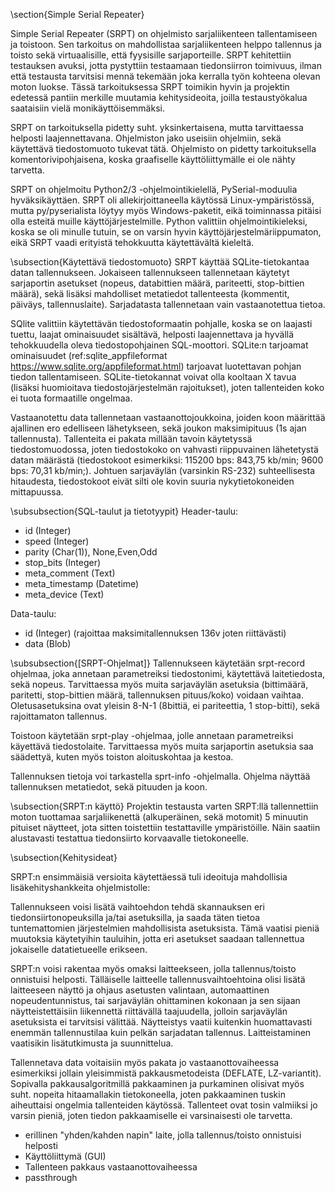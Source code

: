 \section{Simple Serial Repeater}

Simple Serial Repeater (SRPT) on ohjelmisto sarjaliikenteen tallentamiseen ja toistoon. Sen tarkoitus on mahdollistaa sarjaliikenteen helppo tallennus ja toisto sekä virtuaalisille, että fyysisille sarjaporteille. SRPT kehitettiin testauksen avuksi, jotta pystyttiin testaamaan tiedonsiirron toimivuus, ilman että testausta tarvitsisi mennä tekemään joka kerralla työn kohteena olevan moton luokse. Tässä tarkoituksessa SRPT toimikin hyvin ja projektin edetessä pantiin merkille muutamia kehitysideoita, joilla testaustyökalua saataisiin vielä monikäyttöisemmäksi.

SRPT on tarkoituksella pidetty suht. yksinkertaisena, mutta tarvittaessa helposti laajennettavana. Ohjelmiston jako useisiin ohjelmiin, sekä käytettävä tiedostomuoto tukevat tätä. Ohjelmisto on pidetty tarkoituksella komentorivipohjaisena, koska graafiselle käyttöliittymälle ei ole nähty tarvetta.

SRPT on ohjelmoitu Python2/3 -ohjelmointikielellä, PySerial-moduulia hyväksikäyttäen. SRPT oli allekirjoittaneella käytössä Linux-ympäristössä, mutta py/pyserialista löytyy myös Windows-paketit, eikä toiminnassa pitäisi olla esteitä muille käyttöjärjestelmille. Python valittiin ohjelmointikieleksi, koska se oli minulle tutuin, se on varsin hyvin käyttöjärjestelmäriippumaton, eikä SRPT vaadi erityistä tehokkuutta käytettävältä kieleltä. 

\subsection{Käytettävä tiedostomuoto}
SRPT käyttää SQLite-tietokantaa datan tallennukseen. Jokaiseen tallennukseen tallennetaan käytetyt sarjaportin asetukset (nopeus, databittien määrä, pariteetti, stop-bittien määrä), sekä lisäksi mahdolliset metatiedot tallenteesta (kommentit, päiväys, tallennuslaite). Sarjadatasta tallennetaan vain vastaanotettua tietoa. 

SQlite valittiin käytettävän tiedostoformaatin pohjalle, koska se on laajasti tuettu, laajat ominaisuudet sisältävä, helposti laajennettava ja hyvällä tehokkuudella oleva tiedostopohjainen SQL-moottori. SQLite:n tarjoamat ominaisuudet (ref:sqlite_appfileformat https://www.sqlite.org/appfileformat.html) tarjoavat luotettavan pohjan tiedon tallentamiseen. SQLite-tietokannat voivat olla kooltaan X tavua (lisäksi huomioitava tiedostojärjestelmän rajoitukset), joten tallenteiden koko ei tuota formaatille ongelmaa.

Vastaanotettu data tallennetaan vastaanottojoukkoina, joiden koon määrittää ajallinen ero edelliseen lähetykseen, sekä joukon maksimipituus (1s ajan tallennusta). Tallenteita ei pakata millään tavoin käytetyssä tiedostomuodossa, joten tiedostokoko on vahvasti riippuvainen lähetetystä datan määrästä (tiedostokoot esimerkiksi: 115200 bps: 843,75 kb/min; 9600 bps: 70,31 kb/min;). Johtuen sarjaväylän (varsinkin RS-232) suhteellisesta hitaudesta, tiedostokoot eivät silti ole kovin suuria nykytietokoneiden mittapuussa.


\subsubsection{SQL-taulut ja tietotyypit}
Header-taulu:
  * id (Integer)
  * speed (Integer)
  * parity (Char(1)), None,Even,Odd
  * stop_bits (Integer)
  * meta_comment (Text)
  * meta_timestamp (Datetime)
  * meta_device (Text)

Data-taulu:
  * id (Integer) (rajoittaa maksimitallennuksen 136v joten riittävästi)
  * data (Blob)

\subsubsection{[SRPT-Ohjelmat]}
Tallennukseen käytetään srpt-record ohjelmaa, joka annetaan parametreiksi tiedostonimi, käytettävä laitetiedosta, sekä nopeus. Tarvittaessa myös muita sarjaväylän asetuksia (bittimäärä, paritetti, stop-bittien määrä, tallennuksen pituus/koko) voidaan vaihtaa. Oletusasetuksina ovat yleisin 8-N-1 (8bittiä, ei pariteettia, 1 stop-bitti), sekä rajoittamaton tallennus.

Toistoon käytetään srpt-play -ohjelmaa, jolle annetaan parametreiksi käyettävä tiedostolaite. Tarvittaessa myös muita sarjaportin asetuksia saa säädettyä, kuten myös toiston aloituskohtaa ja kestoa.

Tallennuksen tietoja voi tarkastella sprt-info -ohjelmalla. Ohjelma näyttää tallennuksen metatiedot, sekä pituuden ja koon.

\subsection{SRPT:n käyttö}
Projektin testausta varten SRPT:llä tallennettiin moton tuottamaa sarjaliikenettä (alkuperäinen, sekä motomit) 5 minuutin pituiset näytteet, jota sitten toistettiin testattaville ympäristöille. Näin saatiin alustavasti testattua tiedonsiirto korvaavalle tietokoneelle.

\subsection{Kehitysideat}

SRPT:n ensimmäisiä versioita käytettäessä tuli ideoituja mahdollisia lisäkehityshankkeita ohjelmistolle:

Tallennukseen voisi lisätä vaihtoehdon tehdä skannauksen eri tiedonsiirtonopeuksilla ja/tai asetuksilla, ja saada täten tietoa tuntemattomien järjestelmien mahdollisista asetuksista. Tämä vaatisi pieniä muutoksia käytetyihin tauluihin, jotta eri asetukset saadaan tallennettua jokaiselle datatietueelle erikseen.

SRPT:n voisi rakentaa myös omaksi laitteekseen, jolla tallennus/toisto onnistuisi helposti. Tälläiselle laitteelle tallennusvaihtoehtoina olisi lisätä laitteeseen näyttö ja ohjaus asetusten valintaan, automaattinen nopeudentunnistus, tai sarjaväylän ohittaminen kokonaan ja sen sijaan näytteistettäisiin liikennettä riittävällä taajuudella, jolloin sarjaväylän asetuksista ei tarvitsisi välittää. Näytteistys vaatii kuitenkin huomattavasti enemmän tallennustilaa kuin pelkän sarjadatan tallennus. Laitteistaminen vaatisikin lisätutkimusta ja suunnittelua.

Tallennetava data voitaisiin myös pakata jo vastaanottovaiheessa esimerkiksi jollain yleisimmistä pakkausmetodeista (DEFLATE, LZ-variantit). Sopivalla pakkausalgoritmillä pakkaaminen ja purkaminen olisivat myös suht. nopeita hitaamallakin tietokoneella, joten pakkaaminen tuskin aiheuttaisi ongelmia tallenteiden käytössä. Tallenteet ovat tosin valmiiksi jo varsin pieniä, joten tiedon pakkaamiselle ei varsinaisesti ole tarvetta.

* erillinen \"yhden/kahden napin\" laite, jolla tallennus/toisto onnistuisi helposti
* Käyttöliittymä (GUI)
* Tallenteen pakkaus vastaanottovaiheessa
* passthrough

